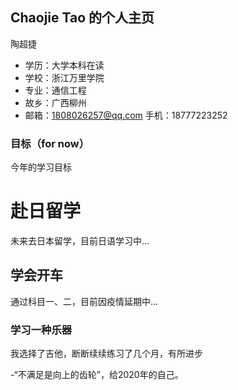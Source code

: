 ## Chaojie Tao 的个人主页

陶超捷
- 学历：大学本科在读
- 学校：浙江万里学院
- 专业：通信工程
- 故乡：广西柳州
- 邮箱：1808026257@qq.com  手机：18777223252

### 目标（for now）
今年的学习目标

# 赴日留学
未来去日本留学，目前日语学习中...
## 学会开车
通过科目一、二，目前因疫情延期中...
### 学习一种乐器
我选择了吉他，断断续续练习了几个月，有所进步

-“不满足是向上的齿轮”，给2020年的自己。
